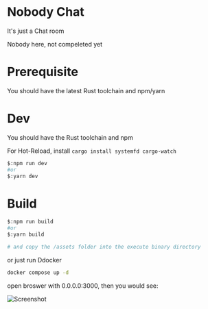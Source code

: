 # Nobody Chat

It's just a Chat room

Nobody here, not compeleted yet

# Prerequisite

You should have the latest Rust toolchain and npm/yarn

# Dev

You should have the Rust toolchain and npm

For Hot-Reload, install `cargo install systemfd cargo-watch`

```bash
$:npm run dev
#or
$:yarn dev
```

# Build

```bash
$:npm run build
#or
$:yarn build

# and copy the /assets folder into the execute binary directory
```

or just run Ddocker

```bash
docker compose up -d
```

open broswer with 0.0.0.0:3000, then you would see:

![Screenshot]("https://raw.githubusercontent.com/dvorakchen/nobody-chat/refs/heads/master/docs/screenshot.jpg")
